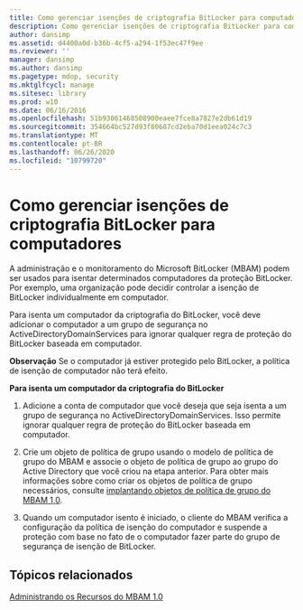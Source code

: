 ```yaml
---
title: Como gerenciar isenções de criptografia BitLocker para computadores
description: Como gerenciar isenções de criptografia BitLocker para computadores
author: dansimp
ms.assetid: d4400a0d-b36b-4cf5-a294-1f53ec47f9ee
ms.reviewer: ''
manager: dansimp
ms.author: dansimp
ms.pagetype: mdop, security
ms.mktglfcycl: manage
ms.sitesec: library
ms.prod: w10
ms.date: 06/16/2016
ms.openlocfilehash: 51b93061468508900eaee7fce8a7827e2db61d19
ms.sourcegitcommit: 354664bc527d93f80687cd2eba70d1eea024c7c3
ms.translationtype: MT
ms.contentlocale: pt-BR
ms.lasthandoff: 06/26/2020
ms.locfileid: "10799720"
---
```

# Como gerenciar isenções de criptografia BitLocker para computadores


A administração e o monitoramento do Microsoft BitLocker (MBAM) podem ser usados para isentar determinados computadores da proteção BitLocker. Por exemplo, uma organização pode decidir controlar a isenção de BitLocker individualmente em computador.

Para isenta um computador da criptografia do BitLocker, você deve adicionar o computador a um grupo de segurança no ActiveDirectoryDomainServices para ignorar qualquer regra de proteção do BitLocker baseada em computador.

**Observação**  Se o computador já estiver protegido pelo BitLocker, a política de isenção de computador não terá efeito.

 

**Para isenta um computador da criptografia do BitLocker**

1.  Adicione a conta de computador que você deseja que seja isenta a um grupo de segurança no ActiveDirectoryDomainServices. Isso permite ignorar qualquer regra de proteção do BitLocker baseada em computador.

2.  Crie um objeto de política de grupo usando o modelo de política de grupo do MBAM e associe o objeto de política de grupo ao grupo do Active Directory que você criou na etapa anterior. Para obter mais informações sobre como criar os objetos de política de grupo necessários, consulte [implantando objetos de política de grupo do MBAM 1,0](deploying-mbam-10-group-policy-objects.md).

3.  Quando um computador isento é iniciado, o cliente do MBAM verifica a configuração da política de isenção do computador e suspende a proteção com base no fato de o computador fazer parte do grupo de segurança de isenção de BitLocker.

## Tópicos relacionados


[Administrando os Recursos do MBAM 1.0](administering-mbam-10-features.md)

 

 





